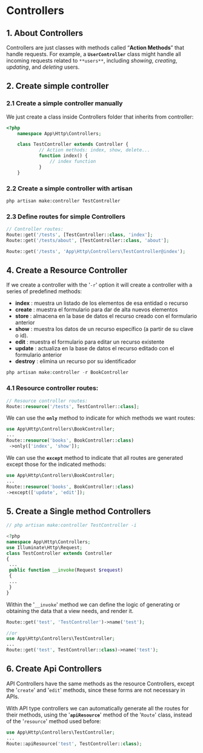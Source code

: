 # Controllers

## 1. About Controllers

Controllers are just classes with methods called “**Action Methods**” that handle requests. For example, a **`UserController`** class might handle all incoming requests related to `**users**`, including *showing*, *creating*, *updating*, and *deleting* users.

## 2. Create simple controller

### 2.1 Create a simple controller manually

We just create a class inside Controllers folder that inherits from controller:

```php
<?php
	namespace App\Http\Controllers;

	class TestController extends Controller {
			// Action methods: index, show, delete...
			function index() {
				// index function
			}
	}
```

### 2.2 Create a simple controller with artisan

```bash
php artisan make:controller TestController
```

### 2.3 Define routes for simple Controllers

```php
// Controller routes:
Route::get('/tests', [TestController::class, 'index'];
Route::get('/tests/about', [TestController::class, 'about'];

Route::get('/tests', 'App\Http\Controllers\TestController@index');
```

## 4. Create a Resource Controller

If we create a controller with the '`-r`' option it will create a controller with a series of predefined methods:

- **index** : muestra un listado de los elementos de esa entidad o recurso
- **create** : muestra el formulario para dar de alta nuevos elementos
- **store** : almacena en la base de datos el recurso creado con el formulario anterior
- **show** : muestra los datos de un recurso específico (a partir de su clave o id).
- **edit** : muestra el formulario para editar un recurso existente
- **update** : actualiza en la base de datos el recurso editado con el formulario anterior
- **destroy** : elimina un recurso por su identificador

```php
php artisan make:controller -r BookController
```

### 4.1 Resource controller routes:

```php
// Resource controller routes:
Route::resource('/tests', TestController::class];
```

We can use the **`only`** method to indicate for which methods we want routes:

```php
use App\Http\Controllers\BookController;
...
Route::resource('books', BookController::class)
 ->only(['index', 'show']);
```

We can use the **`except`** method to indicate that all routes are generated except
those for the indicated methods:

```php
use App\Http\Controllers\BookController;
...
Route::resource('books', BookController::class)
->except(['update', 'edit']);
```

## 5. Create a Single method Controllers

```php
// php artisan make:controller TestController -i

<?php
namespace App\Http\Controllers;
use Illuminate\Http\Request;
class TestController extends Controller
{
 ...
 public function __invoke(Request $request)
 {
 ...
 }
}
```

Within the '`__invoke`' method we can define the logic of generating or obtaining the data that a view needs, and render it.

```php
Route::get('test', 'TestController')->name('test');

//or
use App\Http\Controllers\TestController;
...
Route::get('test', TestController::class)->name('test');
```

## 6. Create Api Controllers

API Controllers have the same methods as the resource Controllers, except the '`create`' and '`edit`' methods, since these forms are not necessary in APIs.

With API type controllers we can automatically generate all the routes for their methods, using the '**`apiResource`**' method of the '`Route`' class, instead of the '`resource`' method used before:

```php
use App\Http\Controllers\TestController;
...
Route::apiResource('test', TestController::class);
```